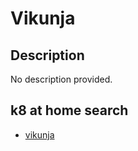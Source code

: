 # Vikunja

## Description

No description provided.

## k8 at home search

- [vikunja](https://nanne.dev/k8s-at-home-search/#/vikunja)
